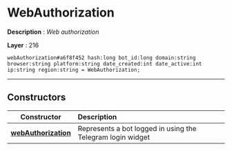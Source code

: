 # WebAuthorization

**Description** : *Web authorization*

**Layer** : 216

```tl
webAuthorization#a6f8f452 hash:long bot_id:long domain:string browser:string platform:string date_created:int date_active:int ip:string region:string = WebAuthorization;
```

---

## Constructors

| Constructor | Description |
| :---: | :--- |
| [**webAuthorization**](constructor/webAuthorization) | Represents a bot logged in using the Telegram login widget |